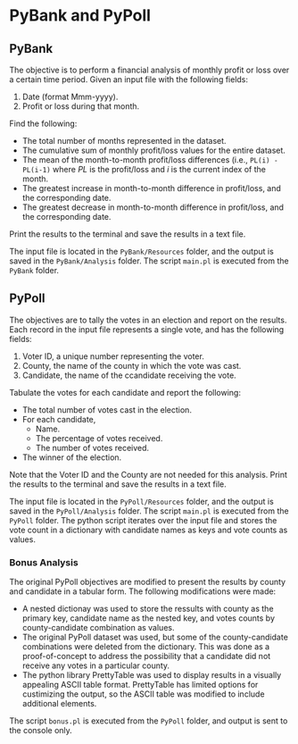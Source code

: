 # PyBank and PyPoll

## PyBank

The objective is to perform a financial analysis of monthly profit or loss over a certain time period. Given an input file with the following fields:

1. Date (format Mmm-yyyy).
2. Profit or loss during that month.

Find the following:

* The total number of months represented in the dataset.
* The cumulative sum of monthly profit/loss values for the entire dataset.
* The mean of the month-to-month profit/loss differences (i.e., `PL(i) - PL(i-1)` where _PL_ is the profit/loss and _i_ is the current index of the month.
* The greatest increase in month-to-month difference in profit/loss, and the corresponding date.
* The greatest decrease in month-to-month difference in profit/loss, and the corresponding date.

Print the results to the terminal and save the results in a text file.

The input file is located in the `PyBank/Resources` folder, and the output is saved in the `PyBank/Analysis` folder. The script `main.pl` is executed from the `PyBank` folder.

## PyPoll

The objectives are to tally the votes in an election and report on the results. Each record in the input file represents a single vote, and has the following fields:

1. Voter ID, a unique number representing the voter.
2. County, the name of the county in which the vote was cast.
3. Candidate, the name of the ccandidate receiving the vote.

Tabulate the votes for each candidate and report the following:

* The total number of votes cast in the election.
* For each candidate,
  * Name.
  * The percentage of votes received.
  * The number of votes received.
* The winner of the election.

Note that the Voter ID and the County are not needed for this analysis. Print the results to the terminal and save the results in a text file.

The input file is located in the `PyPoll/Resources` folder, and the output is saved in the `PyPoll/Analysis` folder. The script `main.pl` is executed from the `PyPoll` folder. The python script iterates over the input file and stores the vote count in a dictionary with candidate names as keys and vote counts as values.

### Bonus Analysis

The original PyPoll objectives are modified to present the results by county and candidate in a tabular form. The following modifications were made:

* A nested dictionay was used to store the ressults with county as the primary key, candidate name as the nested key, and votes counts by county-candidate combination as values.
* The original PyPoll dataset was used, but some of the county-candidate combinations were deleted from the dictionary. This was done as a proof-of-concept to address the possibility that a candidate did not receive any votes in a particular county.
* The python library PrettyTable was used to display results in a visually appealing ASCII table format. PrettyTable has limited options for custimizing the output, so the ASCII table was modified to include additional elements.

The script `bonus.pl` is executed from the `PyPoll` folder, and output is sent to the console only.

